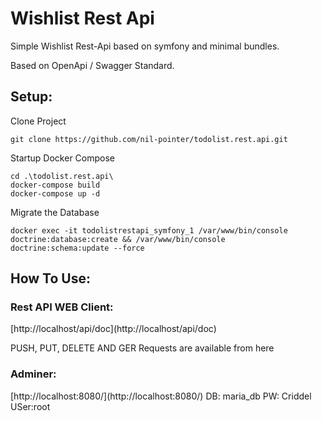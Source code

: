 <h1>Wishlist Rest Api</h1>
Simple Wishlist Rest-Api based on symfony and minimal bundles.

Based on OpenApi / Swagger Standard.

<h2>Setup:</h2>

Clone Project
```
git clone https://github.com/nil-pointer/todolist.rest.api.git
```
Startup Docker Compose
```
cd .\todolist.rest.api\
docker-compose build
docker-compose up -d
```
Migrate the Database
```
docker exec -it todolistrestapi_symfony_1 /var/www/bin/console doctrine:database:create && /var/www/bin/console doctrine:schema:update --force
```

<h2>How To Use:</h2>

<h3>Rest API WEB Client:</h3>
[http://localhost/api/doc](http://localhost/api/doc)

PUSH, PUT, DELETE AND GER Requests are available from here

<h3>Adminer:</h3>
[http://localhost:8080/](http://localhost:8080/)
DB: maria_db
PW: Criddel
USer:root
